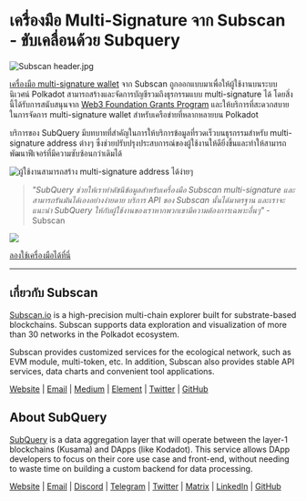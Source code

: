 # เครื่องมือ Multi-Signature จาก Subscan - ขับเคลื่อนด้วย Subquery

![Subscan header.jpg](https://cdn-images-1.medium.com/max/1600/1*Xs3mJrvClJq3qBzWU48fjg.jpeg)

[เครื่องมือ multi-signature wallet](https://medium.com/r/?url=https%3A%2F%2Fmultisig.subscan.io%2F) จาก Subscan ถูกออกแบบมาเพื่อให้ผู้ใช้งานบนระบบนิเวศน์ Polkadot สามารถสร้างและจัดการบัญชีรวมถึงธุรกรรมแบบ multi-signature ได้ โดยสิ่งนี้ได้รับการสนับสนุนจาก [Web3 Foundation Grants Program](https://github.com/w3f/Grants-Program/blob/master/applications/multisignature_management_tool.md) และให้บริการที่สะดวกสบายในการจัดการ multi-signature wallet สำหรับเครือข่ายที่หลากหลายบน Polkadot

บริการของ SubQuery มีบทบาทที่สำคัญในการให้บริการข้อมูลที่รวดเร็วบนธุรกรรมสำหรับ multi-signature address ต่างๆ ซึ่งช่วยปรับปรุงประสบการณ์ของผู้ใช้งานให้ดียิ่งขึ้นและทำให้สามารถพัฒนาฟีเจอร์ที่มีความซับซ้อนกว่าเดิมได้

![ผู้ใช้งานสามารถสร้าง multi-signature address ได้ง่ายๆ](https://cdn-images-1.medium.com/max/1600/1*e4AALzw8xzERhzBJgPUktQ.png)

> *"SubQuery ช่วยให้เราทำดัชนีข้อมูลสำหรับเครื่องมือ Subscan multi-signature และสามารถรันมันได้เองอย่างง่ายดาย บริการ API ของ Subscan นั้นได้มาตรฐาน และเราจะแนะนำ SubQuery ให้กับผู้ใช้งานของเราหากพวกเขามีความต้องการเฉพาะอื่นๆ"* - Subscan

![](https://cdn-images-1.medium.com/max/1600/1*Hy-1IxJ3ZNQX7qC38H19Bg.png)

[ลองใช้เครื่องมือได้ที่นี่](https://medium.com/r/?url=https%3A%2F%2Fmultisig.subscan.io%2F)

---

## เกี่ยวกับ Subscan

[Subscan.io](https://www.subscan.io/) is a high-precision multi-chain explorer built for substrate-based blockchains. Subscan supports data exploration and visualization of more than 30 networks in the Polkadot ecosystem.

Subscan provides customized services for the ecological network, such as EVM module, multi-token, etc. In addition, Subscan also provides stable API services, data charts and convenient tool applications.

[Website](https://www.subscan.io/) | [Email](mailto:hello@subscan.io) | [Medium](https://medium.com/subscan) | [Element](https://riot.im/app/#/room/!uaYUrKBueiKUurHliJ:matrix.org) | [Twitter](https://twitter.com/subscan_io/) | [GitHub](https://github.com/itering/subscan-essentials)

## About SubQuery

[SubQuery](https://subquery.network/) is a data aggregation layer that will operate between the layer-1 blockchains (Kusama) and DApps (like Kodadot). This service allows DApp developers to focus on their core use case and front-end, without needing to waste time on building a custom backend for data processing.

[Website](https://subquery.network/) | [Email](mailto:hello@subquery.network) | [Discord](https://discord.com/invite/78zg8aBSMG) | [Telegram](https://t.me/subquerynetwork) | [Twitter](https://twitter.com/subquerynetwork) | [Matrix](https://matrix.to/#/#subquery:matrix.org) | [LinkedIn](https://www.linkedin.com/company/subquery) | [GitHub](https://github.com/subquery)
